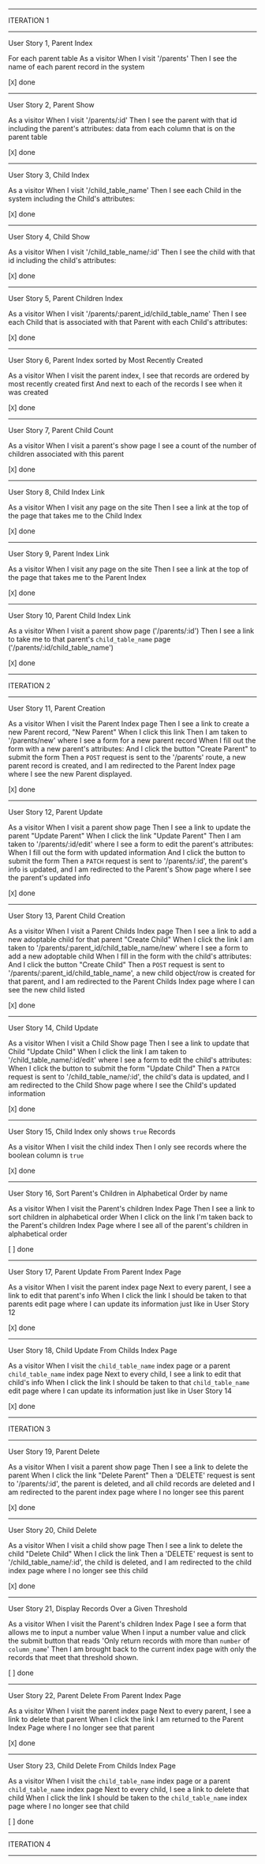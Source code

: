 _______________________________________________________________________________
ITERATION 1
_______________________________________________________________________________
User Story 1, Parent Index

For each parent table
As a visitor
When I visit '/parents'
Then I see the name of each parent record in the system

[`X`] done
_______________________________________________________________________________
User Story 2, Parent Show

As a visitor
When I visit '/parents/:id'
Then I see the parent with that id including the parent's attributes:
data from each column that is on the parent table

[`X`] done
_______________________________________________________________________________
User Story 3, Child Index

As a visitor
When I visit '/child_table_name'
Then I see each Child in the system including the Child's attributes:

[`X`] done
_______________________________________________________________________________
User Story 4, Child Show

As a visitor
When I visit '/child_table_name/:id'
Then I see the child with that id including the child's attributes:

[`X`] done
_______________________________________________________________________________
User Story 5, Parent Children Index

As a visitor
When I visit '/parents/:parent_id/child_table_name'
Then I see each Child that is associated with that Parent with each Child's attributes:

[`X`] done
_______________________________________________________________________________
User Story 6, Parent Index sorted by Most Recently Created

As a visitor
When I visit the parent index,
I see that records are ordered by most recently created first
And next to each of the records I see when it was created

[`X`] done
_______________________________________________________________________________
User Story 7, Parent Child Count

As a visitor
When I visit a parent's show page
I see a count of the number of children associated with this parent

[`X`] done
_______________________________________________________________________________
User Story 8, Child Index Link

As a visitor
When I visit any page on the site
Then I see a link at the top of the page that takes me to the Child Index

[`X`] done
_______________________________________________________________________________
User Story 9, Parent Index Link

As a visitor
When I visit any page on the site
Then I see a link at the top of the page that takes me to the Parent Index

[`X`] done
_______________________________________________________________________________
User Story 10, Parent Child Index Link

As a visitor
When I visit a parent show page ('/parents/:id')
Then I see a link to take me to that parent's `child_table_name` page ('/parents/:id/child_table_name')

[`X`] done
_______________________________________________________________________________
ITERATION 2
_______________________________________________________________________________
User Story 11, Parent Creation

As a visitor
When I visit the Parent Index page
Then I see a link to create a new Parent record, "New Parent"
When I click this link
Then I am taken to '/parents/new' where I  see a form for a new parent record
When I fill out the form with a new parent's attributes:
And I click the button "Create Parent" to submit the form
Then a `POST` request is sent to the '/parents' route,
a new parent record is created,
and I am redirected to the Parent Index page where I see the new Parent displayed.

[`X`] done
_______________________________________________________________________________
User Story 12, Parent Update

As a visitor
When I visit a parent show page
Then I see a link to update the parent "Update Parent"
When I click the link "Update Parent"
Then I am taken to '/parents/:id/edit' where I  see a form to edit the parent's attributes:
When I fill out the form with updated information
And I click the button to submit the form
Then a `PATCH` request is sent to '/parents/:id',
the parent's info is updated,
and I am redirected to the Parent's Show page where I see the parent's updated info

[`X`] done
_______________________________________________________________________________
User Story 13, Parent Child Creation

As a visitor
When I visit a Parent Childs Index page
Then I see a link to add a new adoptable child for that parent "Create Child"
When I click the link
I am taken to '/parents/:parent_id/child_table_name/new' where I see a form to add a new adoptable child
When I fill in the form with the child's attributes:
And I click the button "Create Child"
Then a `POST` request is sent to '/parents/:parent_id/child_table_name',
a new child object/row is created for that parent,
and I am redirected to the Parent Childs Index page where I can see the new child listed

[`X`] done
_______________________________________________________________________________
User Story 14, Child Update

As a visitor
When I visit a Child Show page
Then I see a link to update that Child "Update Child"
When I click the link
I am taken to '/child_table_name/:id/edit' where I see a form to edit the child's attributes:
When I click the button to submit the form "Update Child"
Then a `PATCH` request is sent to '/child_table_name/:id',
the child's data is updated,
and I am redirected to the Child Show page where I see the Child's updated information

[`X`] done
_______________________________________________________________________________
User Story 15, Child Index only shows `true` Records

As a visitor
When I visit the child index
Then I only see records where the boolean column is `true`

[`X`] done
_______________________________________________________________________________
User Story 16, Sort Parent's Children in Alphabetical Order by name

As a visitor
When I visit the Parent's children Index Page
Then I see a link to sort children in alphabetical order
When I click on the link
I'm taken back to the Parent's children Index Page where I see all of the parent's children in alphabetical order

[ ] done
_______________________________________________________________________________
User Story 17, Parent Update From Parent Index Page

As a visitor
When I visit the parent index page
Next to every parent, I see a link to edit that parent's info
When I click the link
I should be taken to that parents edit page where I can update its information just like in User Story 12

[`X`] done
_______________________________________________________________________________
User Story 18, Child Update From Childs Index Page

As a visitor
When I visit the `child_table_name` index page or a parent `child_table_name` index page
Next to every child, I see a link to edit that child's info
When I click the link
I should be taken to that `child_table_name` edit page where I can update its information just like in User Story 14

[`X`] done
_______________________________________________________________________________
ITERATION 3
_______________________________________________________________________________
User Story 19, Parent Delete

As a visitor
When I visit a parent show page
Then I see a link to delete the parent
When I click the link "Delete Parent"
Then a 'DELETE' request is sent to '/parents/:id',
the parent is deleted, and all child records are deleted
and I am redirected to the parent index page where I no longer see this parent

[`X`] done
_______________________________________________________________________________
User Story 20, Child Delete

As a visitor
When I visit a child show page
Then I see a link to delete the child "Delete Child"
When I click the link
Then a 'DELETE' request is sent to '/child_table_name/:id',
the child is deleted,
and I am redirected to the child index page where I no longer see this child

[`X`] done
_______________________________________________________________________________
User Story 21, Display Records Over a Given Threshold

As a visitor
When I visit the Parent's children Index Page
I see a form that allows me to input a number value
When I input a number value and click the submit button that reads 'Only return records with more than `number` of `column_name`'
Then I am brought back to the current index page with only the records that meet that threshold shown.

[ ] done
_______________________________________________________________________________
User Story 22, Parent Delete From Parent Index Page

As a visitor
When I visit the parent index page
Next to every parent, I see a link to delete that parent
When I click the link
I am returned to the Parent Index Page where I no longer see that parent

[`X`] done
_______________________________________________________________________________
User Story 23, Child Delete From Childs Index Page

As a visitor
When I visit the `child_table_name` index page or a parent `child_table_name` index page
Next to every child, I see a link to delete that child
When I click the link
I should be taken to the `child_table_name` index page where I no longer see that child

[ ] done
_______________________________________________________________________________
ITERATION 4
_______________________________________________________________________________
